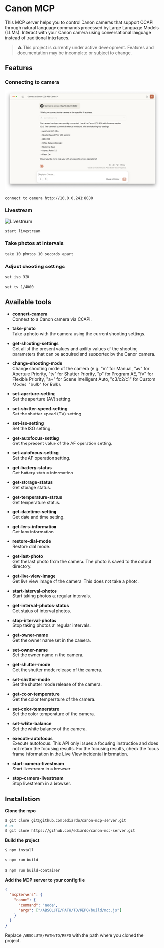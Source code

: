 # Canon MCP 

This MCP server helps you to control Canon cameras that support CCAPI through natural language commands processed by Large Language Models (LLMs). Interact with your Canon camera using conversational language instead of traditional interfaces.

> ⚠️ This project is currently under active development. Features and documentation may be incomplete or subject to change.

## Features

### Connecting to camera

![Livestream](claude-1.png)
```
connect to camera http://10.0.0.241:8080
```

### Livestream

![Livestream](livestream.png)

```
start livestream
```

### Take photos at intervals

```
take 10 photos 10 seconds apart
```

### Adjust shooting settings

```
set iso 320

set tv 1/4000
```

## Available tools

- **connect-camera**  
  Connect to a Canon camera via CCAPI.

- **take-photo**  
  Take a photo with the camera using the current shooting settings.

- **get-shooting-settings**  
  Get all of the present values and ability values of the shooting parameters that can be acquired and supported by the Canon camera.

- **change-shooting-mode**  
  Change shooting mode of the camera (e.g. "m" for Manual, "av" for Aperture Priority, "tv" for Shutter Priority, "p" for Program AE, "fv" for Flexible Priority, "a+" for Scene Intelligent Auto, "c3/c2/c1" for Custom Modes, "bulb" for Bulb).

- **set-aperture-setting**  
  Set the aperture (AV) setting.

- **set-shutter-speed-setting**  
  Set the shutter speed (TV) setting.

- **set-iso-setting**  
  Set the ISO setting.

- **get-autofocus-setting**  
  Get the present value of the AF operation setting.

- **set-autofocus-setting**  
  Set the AF operation setting.

- **get-battery-status**  
  Get battery status information.

- **get-storage-status**  
  Get storage status.

- **get-temperature-status**  
  Get temperature status.

- **get-datetime-setting**  
  Get date and time setting.

- **get-lens-information**  
  Get lens information.

- **restore-dial-mode**  
  Restore dial mode.

- **get-last-photo**  
  Get the last photo from the camera. The photo is saved to the output directory.

- **get-live-view-image**  
  Get live view image of the camera. This does not take a photo.

- **start-interval-photos**  
  Start taking photos at regular intervals.

- **get-interval-photos-status**  
  Get status of interval photos.

- **stop-interval-photos**  
  Stop taking photos at regular intervals.

- **get-owner-name**  
  Get the owner name set in the camera.

- **set-owner-name**  
  Set the owner name in the camera.

- **get-shutter-mode**  
  Get the shutter mode release of the camera.

- **set-shutter-mode**  
  Set the shutter mode release of the camera.

- **get-color-temperature**  
  Get the color temperature of the camera.

- **set-color-temperature**  
  Set the color temperature of the camera.

- **set-white-balance**  
  Set the white balance of the camera.

- **execute-autofocus**  
  Execute autofocus. This API only issues a focusing instruction and does not return the focusing results. For the focusing results, check the focus frame information in the Live View incidental information.

- **start-camera-livestream**  
  Start livestream in a browser.

- **stop-camera-livestream**  
  Stop livestream in a browser.

## Installation

**Clone the repo**

```sh
$ git clone git@github.com:ediardo/canon-mcp-server.git
# or
$ git clone https://github.com/ediardo/canon-mcp-server.git
```

**Build the project**

```sh
$ npm install

$ npm run build

$ npm run build-container
```

**Add the MCP server to your config file**

```json
{
  "mcpServers": {
    "canon": {
      "command": "node",
      "args": ["/ABSOLUTE/PATH/TO/REPO/build/mcp.js"]
    }
  }
}
```

Replace `/ABSOLUTE/PATH/TO/REPO` with the path where you cloned the project.

